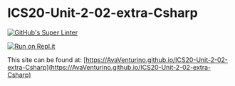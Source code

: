# ICS20-Unit-2-02-extra-Csharp

[![GitHub's Super Linter](https://github.com/AvaVenturino/ICS20-Unit-2-02-extra-Csharp/workflows/GitHub's%20Super%20Linter/badge.svg)](https://github.com/AvaVenturino/ICS20-Unit-2-02-extra-Csharp/actions)

[![Run on Repl.it](https://repl.it/badge/github/AvaVenturino/ICS20-Unit-2-02-extra-Csharp)](https://repl.it/github/AvaVenturino/ICS20-Unit-2-02-extra-Csharp)

This site can be found at: [https://AvaVenturino.github.io/ICS20-Unit-2-02-extra-Csharp](https://AvaVenturino.github.io/ICS20-Unit-2-02-extra-Csharp)
